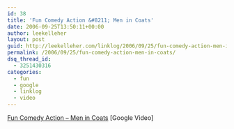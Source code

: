 ```yaml
---
id: 38
title: 'Fun Comedy Action &#8211; Men in Coats'
date: 2006-09-25T13:50:11+00:00
author: leekelleher
layout: post
guid: http://leekelleher.com/linklog/2006/09/25/fun-comedy-action-men-in-coats/
permalink: /2006/09/25/fun-comedy-action-men-in-coats/
dsq_thread_id:
  - 3251430316
categories:
  - fun
  - google
  - linklog
  - video
---
```

[Fun Comedy Action &#8211; Men in Coats](http://video.google.co.uk/videoplay?docid=7331004459878009446) [Google Video]